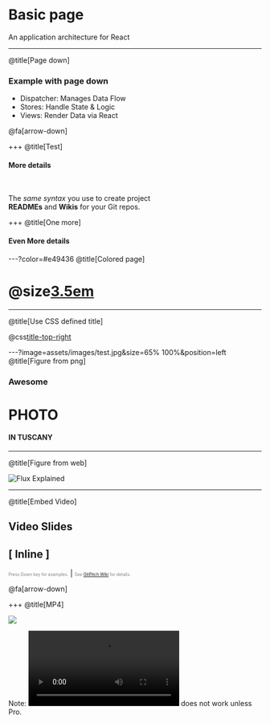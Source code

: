 # Basic page 

An application architecture for React

---
@title[Page down]

### Example with page down

- Dispatcher: Manages Data Flow
- Stores: Handle State & Logic
- Views: Render Data via React

@fa[arrow-down]

+++
@title[Test]

#### More details

<br>

The *same syntax* you use to create project   
**READMEs** and **Wikis** for your Git repos.

+++
@title[One more]

#### Even More details


---?color=#e49436
@title[Colored page]

# @size[3.5em](OK)

---
@title[Use CSS defined title]

@css[title-top-right](Top-right-title)


---?image=assets/images/test.jpg&size=65% 100%&position=left
@title[Figure from png]

### Awesome
# PHOTO
#### IN TUSCANY


---
@title[Figure from web]

![Flux Explained](https://facebook.github.io/flux/img/flux-simple-f8-diagram-explained-1300w.png)

---
@title[Embed Video]
## Video Slides
## [ Inline ]
<span style="font-size:0.6em; color:gray">Press Down key for examples.</span> |
<span style="font-size:0.6em; color:gray">See [GitPitch Wiki](https://github.com/gitpitch/gitpitch/wiki/Video-Slides) for details.</span>

@fa[arrow-down]

+++
@title[MP4]

![](assets/images/Video.gif)

Note: ![MP4 Video](assets/images/Video.mp4) does not work unless Pro.


